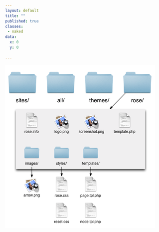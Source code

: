 ```yaml
---
layout: default
title: ""
published: true
classes:
 - naked
data:
  x: 0
  y: 0

---
```


<img src="images/rose_theme_folder.png" />